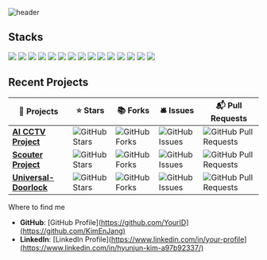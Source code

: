 ![header](https://capsule-render.vercel.app/api?type=rounded&color=000000&height=150&section=header&text=HyunJun%27s%20Github%20%F0%9F%98%8E&fontSize=50&fontColor=1E90FF)




## Stacks  
<img src="https://img.shields.io/badge/Python-3766AB?style=flat-square&logo=Python&logoColor=white"/> <img src="https://img.shields.io/badge/C-00599C?style=flat-square&logo=C&logoColor=white"/> <img src="https://img.shields.io/badge/C++-00599C?style=flat-square&logo=C%2B%2B&logoColor=white"/> <img src="https://img.shields.io/badge/Jira-0052CC?style=flat-square&logo=Jira&logoColor=white"/> <img src="https://img.shields.io/badge/Confluence-172B4D?style=flat-square&logo=Confluence&logoColor=white"/> <img src="https://img.shields.io/badge/Microsoft%20Azure%20Platform-0089D6?style=flat-square&logo=Microsoft%20Azure&logoColor=white"/> <img src="https://img.shields.io/badge/TensorFlow-FF6F00?style=flat-square&logo=TensorFlow&logoColor=white"/> <img src="https://img.shields.io/badge/PyTorch-EE4C2C?style=flat-square&logo=PyTorch&logoColor=white"/> <img src="https://img.shields.io/badge/scikit--learn-F7931E?style=flat-square&logo=scikit-learn&logoColor=white"/> <img src="https://img.shields.io/badge/Git-F05032?style=flat-square&logo=Git&logoColor=white"/> <img src="https://img.shields.io/badge/Linux-FCC624?style=flat-square&logo=Linux&logoColor=black"/> <img src="https://img.shields.io/badge/HTML5-E34F26?style=flat-square&logo=HTML5&logoColor=white"/> <img src="https://img.shields.io/badge/JavaScript-F7DF1E?style=flat-square&logo=JavaScript&logoColor=black"/> <img src="https://img.shields.io/badge/CSS-1572B6?style=flat-square&logo=CSS3&logoColor=white"/> <img src="https://img.shields.io/badge/GitHub-181717?style=flat-square&logo=GitHub&logoColor=white"/>







## Recent Projects

| 🎁 Projects                                                                           | ⭐ Stars                                                                                                                                                       | 📚 Forks                                                                                                                                                       | 🛎 Issues                                                                                                                                                       | 📬 Pull Requests                                                                                                                                                                    |
|--------------------------------------------------------------------------------------|---------------------------------------------------------------------------------------------------------------------------------------------------------------|---------------------------------------------------------------------------------------------------------------------------------------------------------------|---------------------------------------------------------------------------------------------------------------------------------------------------------------|--------------------------------------------------------------------------------------------------------------------------------------------------------------------------------------|
| [**AI CCTV Project**](https://github.com/MSAI3rdTeam5/FootTrafficReport)           | ![GitHub Stars](https://img.shields.io/github/stars/MSAI3rdTeam5/FootTrafficReport?style=flat-square&label=Stars&labelColor=343b41)                          | ![GitHub Forks](https://img.shields.io/github/forks/MSAI3rdTeam5/FootTrafficReport?style=flat-square&label=Forks&labelColor=343b41)                          | ![GitHub Issues](https://img.shields.io/github/issues/MSAI3rdTeam5/FootTrafficReport?style=flat-square&label=Issues&labelColor=343b41)                        | ![GitHub Pull Requests](https://img.shields.io/github/issues-pr/MSAI3rdTeam5/FootTrafficReport?style=flat-square&label=Pull%20Requests&labelColor=343b41)                        |
| [**Scouter Project**](https://github.com/KimEnJang/Scouter_PJ)                       | ![GitHub Stars](https://img.shields.io/github/stars/KimEnJang/Scouter_PJ?style=flat-square&label=Stars&labelColor=343b41)                                      | ![GitHub Forks](https://img.shields.io/github/forks/KimEnJang/Scouter_PJ?style=flat-square&label=Forks&labelColor=343b41)                                      | ![GitHub Issues](https://img.shields.io/github/issues/KimEnJang/Scouter_PJ?style=flat-square&label=Issues&labelColor=343b41)                                    | ![GitHub Pull Requests](https://img.shields.io/github/issues-pr/KimEnJang/Scouter_PJ?style=flat-square&label=Pull%20Requests&labelColor=343b41)                                    |
| [**Universal-Doorlock**](https://github.com/KimEnJang/Universal-Doorlock)            | ![GitHub Stars](https://img.shields.io/github/stars/KimEnJang/Universal-Doorlock?style=flat-square&label=Stars&labelColor=343b41)                           | ![GitHub Forks](https://img.shields.io/github/forks/KimEnJang/Universal-Doorlock?style=flat-square&label=Forks&labelColor=343b41)                           | ![GitHub Issues](https://img.shields.io/github/issues/KimEnJang/Universal-Doorlock?style=flat-square&label=Issues&labelColor=343b41)                         | ![GitHub Pull Requests](https://img.shields.io/github/issues-pr/KimEnJang/Universal-Doorlock?style=flat-square&label=Pull%20Requests&labelColor=343b41)                         |



Where to find me  
- **GitHub**: [GitHub Profile](https://github.com/YourID](https://github.com/KimEnJang)  
- **LinkedIn**: [LinkedIn Profile](https://www.linkedin.com/in/your-profile](https://www.linkedin.com/in/hyunjun-kim-a97b92337/)  


